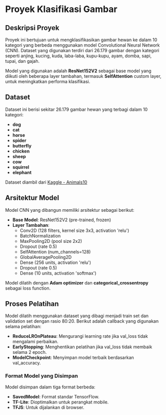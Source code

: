# Proyek Klasifikasi Gambar

## Deskripsi Proyek
Proyek ini bertujuan untuk mengklasifikasikan gambar hewan ke dalam 10 kategori yang berbeda menggunakan model Convolutional Neural Network (CNN). Dataset yang digunakan terdiri dari 26.179 gambar dengan kategori seperti anjing, kucing, kuda, laba-laba, kupu-kupu, ayam, domba, sapi, tupai, dan gajah.

Model yang digunakan adalah **ResNet152V2** sebagai base model yang diikuti oleh beberapa layer tambahan, termasuk **SelfAttention** custom layer, untuk meningkatkan performa klasifikasi.

## Dataset
Dataset ini berisi sekitar 26.179 gambar hewan yang terbagi dalam 10 kategori:
- **dog**
- **cat**
- **horse**
- **spider**
- **butterfly**
- **chicken**
- **sheep**
- **cow**
- **squirrel**
- **elephant**

Dataset diambil dari [Kaggle - Animals10](https://www.kaggle.com/datasets/alessiocorrado99/animals10)

## Arsitektur Model
Model CNN yang dibangun memiliki arsitektur sebagai berikut:
- **Base Model**: ResNet152V2 (pre-trained, frozen)
- **Layer Tambahan**:
  - Conv2D (128 filters, kernel size 3x3, activation 'relu')
  - BatchNormalization
  - MaxPooling2D (pool size 2x2)
  - Dropout (rate 0.5)
  - SelfAttention (num_channels=128)
  - GlobalAveragePooling2D
  - Dense (256 units, activation 'relu')
  - Dropout (rate 0.5)
  - Dense (10 units, activation 'softmax')

Model dilatih dengan **Adam optimizer** dan **categorical_crossentropy** sebagai loss function.

## Proses Pelatihan
Model dilatih menggunakan dataset yang dibagi menjadi train set dan validation set dengan rasio 80:20. Berikut adalah callback yang digunakan selama pelatihan:
- **ReduceLROnPlateau**: Mengurangi learning rate jika val_loss tidak mengalami perbaikan.
- **EarlyStopping**: Menghentikan pelatihan jika val_loss tidak membaik selama 2 epoch.
- **ModelCheckpoint**: Menyimpan model terbaik berdasarkan val_accuracy.

### Format Model yang Disimpan
Model disimpan dalam tiga format berbeda:
- **SavedModel**: Format standar TensorFlow.
- **TF-Lite**: Dioptimalkan untuk perangkat mobile.
- **TFJS**: Untuk dijalankan di browser.